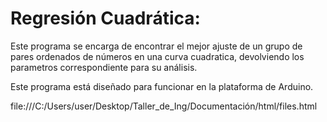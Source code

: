 # Regresión Cuadrática:
Este programa se encarga de encontrar el mejor ajuste de un grupo de pares ordenados de números en una curva cuadratica, devolviendo los parametros correspondiente para su análisis.

Este programa está diseñado para funcionar en la plataforma de Arduino.

file:///C:/Users/user/Desktop/Taller_de_Ing/Documentación/html/files.html
